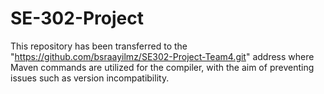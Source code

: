 # SE-302-Project
This repository has been transferred to the "https://github.com/bsraayilmz/SE302-Project-Team4.git" address where Maven commands are utilized for the compiler, with the aim of preventing issues such as version incompatibility.
